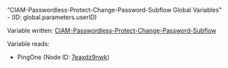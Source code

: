 "CIAM-Passwordless-Protect-Change-Password-Subflow Global Variables" - (ID: global.parameters.userID)

Variable written:
[CIAM-Passwordless-Protect-Change-Password-Subflow](../index.md#Variables)

Variable reads:
* PingOne (Node ID: [7eaxdz9nwk](../nodes/7eaxdz9nwk.md))
